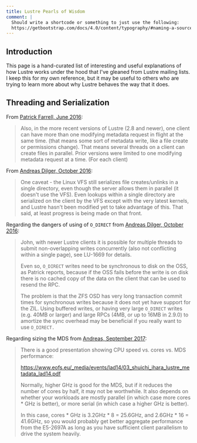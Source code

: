 ```yaml
---
title: Lustre Pearls of Wisdom
comment: |
  Should write a shortcode or something to just use the following:
  https://getbootstrap.com/docs/4.0/content/typography/#naming-a-source
---
```


## Introduction

This page is a hand-curated list of interesting and useful explanations of how
Lustre works under the hood that I've gleaned from Lustre mailing lists.  I
keep this for my own reference, but it may be useful to others who are trying to
learn more about why Lustre behaves the way that it does.

## Threading and Serialization

From [Patrick Farrell, June 2016](http://lists.lustre.org/pipermail/lustre-discuss-lustre.org/2016-June/013665.html):

> Also, in the more recent versions of Lustre (2.8 and newer), one client can
> have more than one modifying metadata request in flight at the same time.
> (that means some sort of metadata write, like a file create or permissions
> change).  That means several threads on a client can create files in
> parallel.  Prior versions were limited to one modifying metadata request
> at a time.  (For each client)

From [Andreas Dilger, October 2016](http://lists.lustre.org/pipermail/lustre-discuss-lustre.org/2016-June/013666.html):

> One caveat - the Linux VFS still serializes file creates/unlinks in a single
> directory, even though the server allows them in parallel (it doesn't use
> the VFS).  Even lookups within a single directory are serialized on the
> client by the VFS except with the very latest kernels, and Lustre hasn't
> been modified yet to take advantage of this.  That said, at least progress
> is being made on that front.

Regarding the dangers of using of `O_DIRECT` from [Andreas Dilger, October 2016](http://lists.lustre.org/pipermail/lustre-discuss-lustre.org/2016-October/013976.html):

> John, with newer Lustre clients it is possible for multiple threads to submit non-overlapping writes concurrently (also not conflicting within a single page), see LU-1669 for details.
> 
> Even so, `O_DIRECT` writes need to be synchronous to disk on the OSS, as Patrick reports, because if the OSS fails before the write is on disk there is no cached copy of the data on the client that can be used to resend the RPC.
> 
> The problem is that the ZFS OSD has very long transaction commit times for synchronous writes because it does not yet have support for the ZIL.  Using buffered writes, or having very large `O_DIRECT` writes (e.g. 40MB or larger) and large RPCs (4MB, or up to 16MB in 2.9.0) to amortize the sync overhead may be beneficial if you really want to use `O_DIRECT.`

Regarding sizing the MDS from [Andreas, September 2017](http://lists.lustre.org/pipermail/lustre-discuss-lustre.org/2017-September/014856.html):

> There is a good presentation showing CPU speed vs. cores vs. MDS performance:
> 
> <https://www.eofs.eu/_media/events/lad14/03_shuichi_ihara_lustre_metadata_lad14.pdf>
> 
> Normally, higher GHz is good for the MDS, but if it reduces the number of
> cores by half, it may not be worthwhile.  It also depends on whether your
> workloads are mostly parallel (in which case more cores * GHz is better), or
> more serial (in which case a higher GHz is better).
> 
> In this case, cores * GHz is 3.2GHz * 8 = 25.6GHz, and 2.6GHz * 16 = 41.6GHz,
> so you would probably get better aggregate performance from the E5-2697A as
> long as you have sufficient client parallelism to drive the system heavily.
